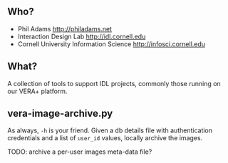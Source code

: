Who?
----

- Phil Adams http://philadams.net
- Interaction Design Lab http://idl.cornell.edu
- Cornell University Information Science http://infosci.cornell.edu

What?
-----

A collection of tools to support IDL projects, commonly those running on
our VERA+ platform.

vera-image-archive.py
---------------------

As always, `-h` is your friend. Given a db details file with
authentication credentials and a list of `user_id` values, locally
archive the images.

TODO: archive a per-user images meta-data file?
